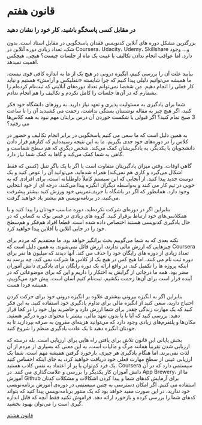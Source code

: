 # قانون هفتم

### در مقابل کسی پاسخگو باشید، کار خود را نشان دهید

بزرگترین مشکل دوره های آنلاین کدنویسی فقدان پاسخگویی در مقابل استاد است. بدون شک، تعداد زیادی دوره آنلاین در Coursera، Udacity، Udemy، Skillshare و... وجود دارد. اما عواقب انجام ندادن تکالیف یا غیبت یک ماه از جلسات چیست؟ هیچی. هیچکس اهمیت نمیدهد.

بیایید علت آن را بررسی کنیم،‌ انگیزه درونی در هیچ یک از ما به اندازه کافی قوی نیست. ما همیشه می‌توانیم دلیلی پیدا کنیم که چرا شایسته «نتفلیکس و آرامش» هستیم و نباید کار فعلی را انجام دهیم. من شخصا نمی‌توانم تعداد دوره‌های آنلاینی که ثبت‌نام کرده‌ام را بشمارم که در آن‌ها جلسات را کامل نکردم و تکالیف را هم انجام ندادم.

شما برای یادگیری به مسئولیت پذیری و تعهد نیاز دارید. به روزهای دانشگاه خود فکر کنید، اگر هیچ چیز به مقاله نوشتنتان بستگی نداشت، زحمت می کشیدید آن را تا ساعت 3 صبح تمام کنید؟ اگر قبولی یا شکست خوردن آن درس برایتان مهم نبود به همه کلاس‌ها می رفتید؟

به همین دلیل است که ما سعی می کنیم پاسخگویی در برابر انجام تکالیف و حضور در کلاس را در دوره‌های خود جدی بگیریم. ما به این نتیجه رسیده‌ایم که کنارهم قرار دادن دانشجویان با یکدیگر، یه یادگیریشان کمک می‌کند. شخص دیگری که هم سطح شماست و گاهی به شما کمک می‌کند و گاها به کمک شما نیاز دارد.

گاهی اوقات، وقتی میزان یادگیریتان متفاوت است یا اگر با یک باگر تنبل (کسی که فقط اشکال می‌گیرد و کاری هم نمی‌کند) همراه شده‌اید، می‌توانید آن را عوض کنید و یک دوست جدید پیدا کنید. از آنجایی که این سیستم کاملاً داوطلبانه است، برای افرادی که به خوبی در تیم کار می کنند و به‌واسطه دیگران انگیزه پیدا می‌کنند، درجه ای از خود انتخابی وجود دارد. همانطور که اگر در باشگاه با حریف‌تمرینی خود ورزش کنید بیشتر پیشرفت می‌کنید، در برنامه‌نویسی هم بیشتر یاد خواهید گرفت.

بنابراین اگر در دوره‌ای شرکت نکرده‌اید، دوره مناسب خودتان را پیدا کنید و با همکلاسی‌های خود ارتباط برقرار کنید. گروه های زیادی در فیس بوک به کسانی که در حال یادگیری کدنویسی هستند اختصاص داده شده است. قطعا افراد هم‌فکر و هم‌سطح خود را در جایی آنلاین یا آفلاین پیدا خواهید کرد.

نکته بعدی که به شما می‌گوییم بحث برانگیز خواهد بود. ما معتقدیم که مردم برای چیزهایی که ارزش مالی ندارند، ارزش قائل نمی‌شوند. به همین دلیل است که Coursera تعداد زیادی از دوره های رایگان خود را حذف می کند. آنها دیدند که میلیون ها نفر برای دوره ثبت نام می کنند، اما هیچ کس در هیچ یک از کلاس ها شرکت نمی کند، چه برسد به اینکه پروژه ها را تکمیل کند. در واقع ارائه یک دوره رایگان برای یادگیری دانش آموزان مضر بود. همه ما درجاتی از گرایش به احتکار را داریم و این که برای موضوعاتی که در آینده قرار است برای آن‌ها زحمت بکشیم، ثبت‌نام کنیم آسان است. پیش خود می‌گوییم، همیشه فردا هست.

بنابراین اگر به انگیزه بیرونی بیشتری علاوه بر انگیزه درونی خود برای حرکت کردن احتیاج دارید، سعی کنید از انگیزه مالی برای تداوم یادگیری خود استفاده کنید. به این فکر کنید که یک مهارت زندگی چقدر برای شما ارزش دارد و حاضرید پول خود را در کجا قرار دهید. بررسی کنید که آیا با یا بدون تعهد مالی، بیشتر با محتوای دوره درگیر هستید. مکان‌ها و پلتفرم‌های زیادی وجود دارد که می‌توانید هزینه‌ای مقرون به صرفه بپردازید تا به خودتان انگیزه دهید تا یک عادت یادگیری منظم را شروع کنید.

بخش پایانی این قانون تلاش برای یافتن راه هایی برای ارزیابی است. بله درسته که ارزیابی شدن تقریباً همانند مرگ و مالیات است، به این معنی که بسیاری از مردم از آن لذت نمی‌برند. اما هنگام یادگیری هر چیزی، بازخورد گرفتن همیشه مهم است. شما یک ارزیابی عینی از سطح مهارت فعلی خود دریافت خواهید کرد، به جای اینکه احساس کنید یک فرد کم‌توان یا پر از اعتماد به نفس کاذب هستید. Coursera سیستمی دارد که در آن دانش آموزان کار یکدیگر را بررسی و علامت‌گذاری می کنند. در App Brewery، ما از آموزش Github برای آزمایش کدهای شما و پیدا کردن اشکالات و مشکلات کدتان استفاده می کنیم. اگر امکان دسترسی به چنین سیستمی در دوره‌ی آموزش برنامه‌نویسی خود ندارید، در این صورت مفید خواهد بود که یک منتور برنامه‌نویسی پیدا کنید که بتواند کدهای شما را بررسی کرده و بازخورد ارائه دهد. فراموش نکنید فقط آنچه که قابل اندازه گیری است را می‌توان بهبود بخشید.

[قانون هشتم](https://github.com/mohsn-mirzaei/LearnToCode/blob/main/%D9%82%D9%88%D8%A7%D9%86%DB%8C%D9%86/08-%D9%82%D8%A7%D9%86%D9%88%D9%86%E2%80%8C%D9%87%D8%B4%D8%AA%D9%85.md)
